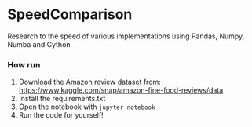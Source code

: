 # SpeedComparison
Research to the speed of various implementations using Pandas, Numpy, Numba and Cython

### How run
1. Download the Amazon review dataset from: https://www.kaggle.com/snap/amazon-fine-food-reviews/data
2. Install the requirements.txt
3. Open the notebook with `jupyter notebook`
4. Run the code for yourself!
